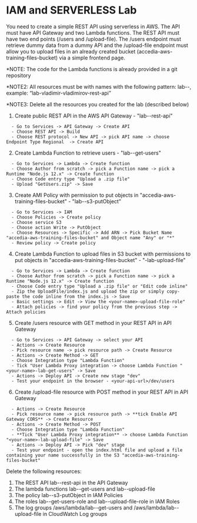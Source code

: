 # IAM and SERVERLESS Lab

You need to create a simple REST API using serverless in AWS. The API must have API Gateway and two Lambda functions. The REST API must have two end points (/users and /upload-file). The /users endpoint must retrieve dummy data from a dummy API and the /upload-file endpoint must allow you to upload files in an already created bucket (accedia-aws-training-files-bucket) via a simple frontend page.

*NOTE: The code for the Lambda functions is already provided in a git repository

*NOTE2: All resources must be with names with the following pattern: lab-<your-name>-<name-of-resource>, example: “lab-vladimir-vladimirov-rest-api”

*NOTE3: Delete all the resources you created for the lab (described below)

1. Create public REST API in the AWS API Gateway - "lab-<your-name>-rest-api"
```
  - Go to Services -> API Gateway -> Create API
  - Choose REST API -> Build
  - Choose REST protocol -> New API -> pick API name -> choose Endpoint Type Regional  -> Create API
```
2. Create Lambda Function to retrieve users - "lab-<your-name>-get-users"
```
  - Go to Services -> Lambda -> Create function
  - Choose Author from scratch -> pick a Function name -> pick a Runtime "Node.js 12.x" -> Create function
  - Choose Code entry type "Upload a .zip file"
  - Upload "GetUsers.zip" -> Save
```
3. Create AMI Policy with permission to put objects in "accedia-aws-training-files-bucket" - "lab-<your-name>-s3-putObject"
```
  - Go to Services -> IAM
  - Choose Policies -> Create policy
  - Choose service S3
  - Choose action Write -> PutObject
  - Choose Resources -> Specific -> Add ARN -> Pick Bucket Name "accedia-aws-training-files-bucket" and Object name "Any" or "*"
  - Review policy -> Create policy
```
4. Create Lambda Function to upload files in S3 bucket with permissions to put objects in "accedia-aws-training-files-bucket" - "<your-name>-lab-upload-file"
```
  - Go to Services -> Lambda -> Create function
  - Choose Author from scratch -> pick a Function name -> pick a Runtime "Node.js 12.x" -> Create function
  - Choose Code entry type "Upload a .zip file" or "Edit code inline"
  - Zip the UploadFile/index.js and upload the zip or simply copy-paste the code inline from the index.js -> Save
  - Basic settings -> Edit -> View the <your-name>-upload-file-role"
  - Attach policies -> find your policy from the previous step -> Attach policies
```
5. Create /users resource with GET method in your REST API in API Gateway
```
  - Go to Services -> API Gateway -> select your API
  - Actions -> Create Resource
  - Pick resource name -> pick resource path -> Create Resource
  - Actions -> Create Method -> GET
  - Choose Integration type "Lambda Function"
  - Tick "User Lambda Proxy integration -> choose Lambda Function "<your-name>-lab-get-users" -> Save
  - Actions -> Deploy API -> Create new stage "dev"
  - Test your endpoint in the browser - <your-api-url>/dev/users
```
6. Create /upload-file resource with POST method in your REST API in API Gateway
```
  - Actions -> Create Resource
  - Pick resource name -> pick resource path -> **tick Enable API Gateway CORS** -> Create Resource
  - Actions -> Create Method -> POST
  - Choose Integration type "Lambda Function"
  - **Tick "User Lambda Proxy integration** -> choose Lambda Function "<your-name>-lab-upload-file" -> Save
  - Actions -> Deploy API -> Pick "dev" stage
  - Test your endpoint - open the index.html file and upload a file containing your name successfully in the S3 "accedia-aws-training-files-bucket"
```

Delete the following resources:

1. The REST API lab-<your-name>-rest-api in the API Gateway
2. The lambda functions lab-<your-name>-get-users and lab-<your-name>-upload-file
3. The policy lab-<your-name>-s3-putObject in IAM Policies
4. The roles lab-<your-name>-get-users-role and lab-<your-name>-upload-file-role in IAM Roles
5. The log groups /aws/lambda/lab-<your-name>-get-users and /aws/lambda/lab-<your-name>-upload-file in CloudWatch Log groups